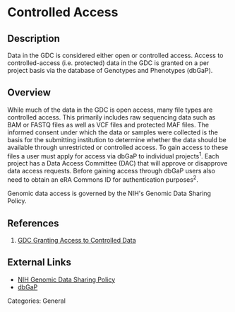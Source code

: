 # Controlled Access #
## Description ##
Data in the GDC is considered either open or controlled access.  Access to controlled-access (i.e. protected) data in the GDC is granted on a per project basis via the database of Genotypes and Phenotypes (dbGaP).

## Overview ##

While much of the data in the GDC is open access, many file types are controlled access. This primarily includes raw sequencing data such as BAM or FASTQ files as well as VCF files and protected MAF files. The informed consent under which the data or samples were collected is the basis for the submitting institution to determine whether the data should be available through unrestricted or controlled access. To gain access to these files a user must apply for access via dbGaP to individual projects<sup>1</sup>. Each project has a Data Access Committee (DAC) that will approve or disapprove data access requests.  Before gaining access through dbGaP users also need to obtain an eRA Commons ID for authentication purposes<sup>2</sup>.  

Genomic data access is governed by the NIH's Genomic Data Sharing Policy.  

## References ##
1. [GDC Granting Access to Controlled Data](https://gdc.cancer.gov/access-data/obtaining-access-controlled-data)

## External Links ##
* [NIH Genomic Data Sharing Policy](https://sharing.nih.gov/genomic-data-sharing-policy)
* [dbGaP](https://www.ncbi.nlm.nih.gov/gap)

Categories: General
